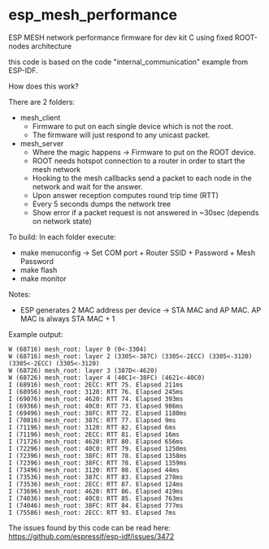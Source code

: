 # esp_mesh_performance
ESP MESH network performance firmware for dev kit C using fixed ROOT-nodes architecture

this code is based on the code "internal_communication" example from ESP-IDF.

How does this work?

There are 2 folders:
- mesh_client
	- Firmware to put on each single device which is not the root.
	- The firmware will just respond to any unicast packet.
- mesh_server
	- Where the magic happens -> Firmware to put on the ROOT device.
	- ROOT needs hotspot connection to a router in order to start the mesh network
	- Hooking to the mesh callbacks send a packet to each node in the network and wait for the answer. 
	- Upon answer reception computes round trip time (RTT)
	- Every 5 seconds dumps the network tree
	- Show error if a packet request is not answered in ~30sec (depends on network state)

To build:
In each folder execute:
- make menuconfig -> Set COM port + Router SSID + Password + Mesh Password
- make flash
- make monitor

Notes:
- ESP generates 2 MAC address per device -> STA MAC and AP MAC. AP MAC is always STA MAC + 1

Example output:
```W (68716) mesh_root: Layer 0 means unknown! ME(3305)
W (68716) mesh_root: layer 0 (0<-3304)
W (68716) mesh_root: layer 2 (3305<-387C) (3305<-2ECC) (3305<-3120) (3305<-2ECC) (3305<-3120)
W (68726) mesh_root: layer 3 (387D<-4620)
W (68726) mesh_root: layer 4 (40C1<-38FC) (4621<-40C0)
I (68916) mesh_root: 2ECC: RTT 75. Elapsed 211ms
I (68956) mesh_root: 3120: RTT 76. Elapsed 245ms
I (69076) mesh_root: 4620: RTT 74. Elapsed 393ms
I (69366) mesh_root: 40C0: RTT 73. Elapsed 986ms
I (69496) mesh_root: 38FC: RTT 72. Elapsed 1180ms
I (70816) mesh_root: 387C: RTT 77. Elapsed 9ms
I (71196) mesh_root: 3120: RTT 82. Elapsed 6ms
I (71196) mesh_root: 2ECC: RTT 81. Elapsed 16ms
I (71726) mesh_root: 4620: RTT 80. Elapsed 656ms
I (72296) mesh_root: 40C0: RTT 79. Elapsed 1250ms
I (72396) mesh_root: 38FC: RTT 78. Elapsed 1358ms
I (72396) mesh_root: 38FC: RTT 78. Elapsed 1359ms
I (73496) mesh_root: 3120: RTT 88. Elapsed 44ms
I (73536) mesh_root: 387C: RTT 83. Elapsed 278ms
I (73536) mesh_root: 2ECC: RTT 87. Elapsed 124ms
I (73696) mesh_root: 4620: RTT 86. Elapsed 419ms
I (74036) mesh_root: 40C0: RTT 85. Elapsed 763ms
I (74046) mesh_root: 38FC: RTT 84. Elapsed 777ms
I (75586) mesh_root: 2ECC: RTT 93. Elapsed 7ms
```


The issues found by this code can be read here:
https://github.com/espressif/esp-idf/issues/3472
